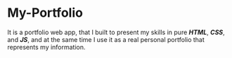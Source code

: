 # My-Portfolio
It is a portfolio web app, that I built to present my skills in pure ***HTML***, ***CSS***, and ***JS***, and at the same time I use it as a real personal portfolio that represents my information.

